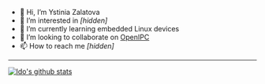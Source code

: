 - 👋 Hi, I’m Ystinia Zalatova
- 👀 I’m interested in _[hidden]_
- 🌱 I’m currently learning embedded Linux devices
- 💞️ I’m looking to collaborate on [OpenIPC](https://openipc.org)
- 📫 How to reach me _[hidden]_

-----

[![Ido's github stats](https://github-readme-stats.vercel.app/api?username=ystinia)](https://github.com/anuraghazra/github-readme-stats)

